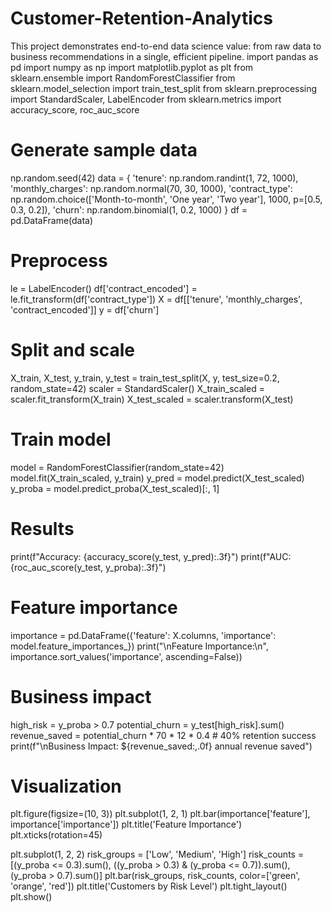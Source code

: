 # Customer-Retention-Analytics
This project demonstrates end-to-end data science value: from raw data to business recommendations in a single, efficient pipeline.
import pandas as pd
import numpy as np
import matplotlib.pyplot as plt
from sklearn.ensemble import RandomForestClassifier
from sklearn.model_selection import train_test_split
from sklearn.preprocessing import StandardScaler, LabelEncoder
from sklearn.metrics import accuracy_score, roc_auc_score

# Generate sample data
np.random.seed(42)
data = {
    'tenure': np.random.randint(1, 72, 1000),
    'monthly_charges': np.random.normal(70, 30, 1000),
    'contract_type': np.random.choice(['Month-to-month', 'One year', 'Two year'], 1000, p=[0.5, 0.3, 0.2]),
    'churn': np.random.binomial(1, 0.2, 1000)
}
df = pd.DataFrame(data)

# Preprocess
le = LabelEncoder()
df['contract_encoded'] = le.fit_transform(df['contract_type'])
X = df[['tenure', 'monthly_charges', 'contract_encoded']]
y = df['churn']

# Split and scale
X_train, X_test, y_train, y_test = train_test_split(X, y, test_size=0.2, random_state=42)
scaler = StandardScaler()
X_train_scaled = scaler.fit_transform(X_train)
X_test_scaled = scaler.transform(X_test)

# Train model
model = RandomForestClassifier(random_state=42)
model.fit(X_train_scaled, y_train)
y_pred = model.predict(X_test_scaled)
y_proba = model.predict_proba(X_test_scaled)[:, 1]

# Results
print(f"Accuracy: {accuracy_score(y_test, y_pred):.3f}")
print(f"AUC: {roc_auc_score(y_test, y_proba):.3f}")

# Feature importance
importance = pd.DataFrame({'feature': X.columns, 'importance': model.feature_importances_})
print("\nFeature Importance:\n", importance.sort_values('importance', ascending=False))

# Business impact
high_risk = y_proba > 0.7
potential_churn = y_test[high_risk].sum()
revenue_saved = potential_churn * 70 * 12 * 0.4  # 40% retention success
print(f"\nBusiness Impact: ${revenue_saved:,.0f} annual revenue saved")

# Visualization
plt.figure(figsize=(10, 3))
plt.subplot(1, 2, 1)
plt.bar(importance['feature'], importance['importance'])
plt.title('Feature Importance')
plt.xticks(rotation=45)

plt.subplot(1, 2, 2)
risk_groups = ['Low', 'Medium', 'High']
risk_counts = [(y_proba <= 0.3).sum(), ((y_proba > 0.3) & (y_proba <= 0.7)).sum(), (y_proba > 0.7).sum()]
plt.bar(risk_groups, risk_counts, color=['green', 'orange', 'red'])
plt.title('Customers by Risk Level')
plt.tight_layout()
plt.show()
